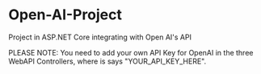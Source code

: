 # Open-AI-Project
Project in ASP.NET Core integrating with Open AI's API

PLEASE NOTE: You need to add your own API Key for OpenAI in the three WebAPI Controllers, where is says "YOUR_API_KEY_HERE".

